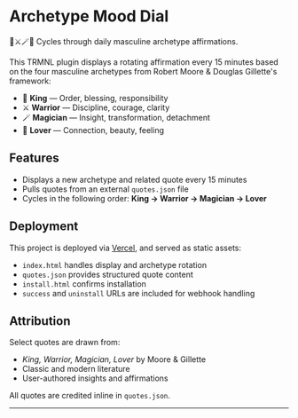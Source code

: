 # Archetype Mood Dial

🧠⚔️🪄👑 Cycles through daily masculine archetype affirmations.

This TRMNL plugin displays a rotating affirmation every 15 minutes based on the four masculine archetypes from Robert Moore & Douglas Gillette's framework:

- 👑 **King** — Order, blessing, responsibility  
- ⚔️ **Warrior** — Discipline, courage, clarity  
- 🪄 **Magician** — Insight, transformation, detachment  
- 🧠 **Lover** — Connection, beauty, feeling

## Features

- Displays a new archetype and related quote every 15 minutes
- Pulls quotes from an external `quotes.json` file
- Cycles in the following order: **King → Warrior → Magician → Lover**

## Deployment

This project is deployed via [Vercel](https://vercel.com), and served as static assets:
- `index.html` handles display and archetype rotation
- `quotes.json` provides structured quote content
- `install.html` confirms installation
- `success` and `uninstall` URLs are included for webhook handling

## Attribution

Select quotes are drawn from:
- *King, Warrior, Magician, Lover* by Moore & Gillette
- Classic and modern literature
- User-authored insights and affirmations

All quotes are credited inline in `quotes.json`.

---
